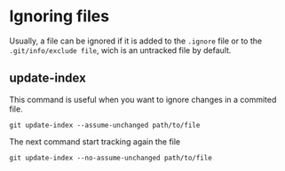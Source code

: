 # Ignoring files
Usually, a file can be ignored if it is added to the `.ignore` file or to the 
`.git/info/exclude file`, wich is an untracked file by default.

## update-index
This command is useful when you want to ignore changes in a commited file.
```
git update-index --assume-unchanged path/to/file
```

The next command start tracking again the file
```
git update-index --no-assume-unchanged path/to/file
```